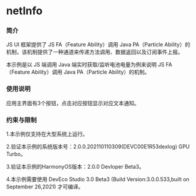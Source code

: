 # netInfo<a name="ZH-CN_TOPIC_0000001080120392"></a>

### 简介

JS UI 框架提供了 JS FA（Feature Ability）调用 Java PA（Particle Ability）的机制，该机制提供了一种通道来传递方法调用、数据返回以及订阅事件上报。

本示例是以 JS 端调用 Java 端实时获取/监听电池电量为例来说明 JS FA（Feature Ability）调用 Java PA（Particle Ability）的机制。

### 使用说明

应用主界面有3个按钮，点击对应按钮显示对应文本通知。

### 约束与限制

1.本示例仅支持在大型系统上运行。

2.验证本示例的系统版本号：2.0.0.202110110309(DEVC00E1R53dexlog) GPU Turbo。

3.验证本示例的HarmonyOS版本：2.0.0 Devloper Beta3。

4.本示例需要使用 DevEco Studio 3.0 Beta3 (Build Version:3.0.0.533,built on September 26,2021) 才可编译。
